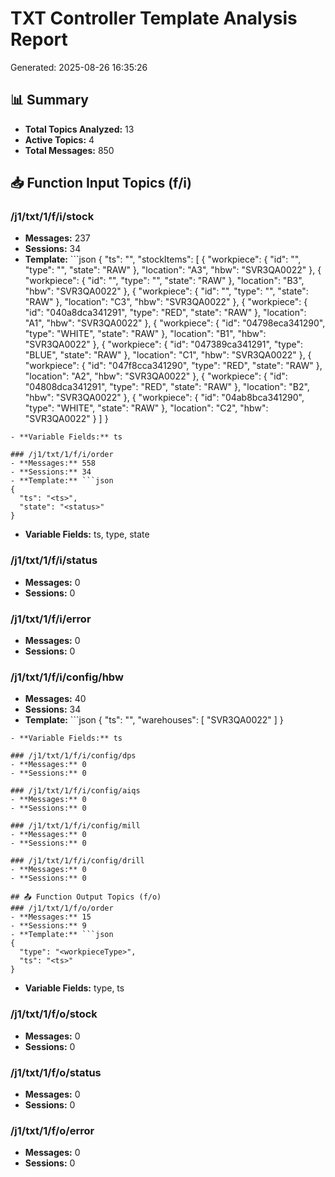 # TXT Controller Template Analysis Report
Generated: 2025-08-26 16:35:26

## 📊 Summary
- **Total Topics Analyzed:** 13
- **Active Topics:** 4
- **Total Messages:** 850

## 📥 Function Input Topics (f/i)
### /j1/txt/1/f/i/stock
- **Messages:** 237
- **Sessions:** 34
- **Template:** ```json
{
  "ts": "<ts>",
  "stockItems": [
    {
      "workpiece": {
        "id": "",
        "type": "",
        "state": "RAW"
      },
      "location": "A3",
      "hbw": "SVR3QA0022"
    },
    {
      "workpiece": {
        "id": "",
        "type": "",
        "state": "RAW"
      },
      "location": "B3",
      "hbw": "SVR3QA0022"
    },
    {
      "workpiece": {
        "id": "",
        "type": "",
        "state": "RAW"
      },
      "location": "C3",
      "hbw": "SVR3QA0022"
    },
    {
      "workpiece": {
        "id": "040a8dca341291",
        "type": "RED",
        "state": "RAW"
      },
      "location": "A1",
      "hbw": "SVR3QA0022"
    },
    {
      "workpiece": {
        "id": "04798eca341290",
        "type": "WHITE",
        "state": "RAW"
      },
      "location": "B1",
      "hbw": "SVR3QA0022"
    },
    {
      "workpiece": {
        "id": "047389ca341291",
        "type": "BLUE",
        "state": "RAW"
      },
      "location": "C1",
      "hbw": "SVR3QA0022"
    },
    {
      "workpiece": {
        "id": "047f8cca341290",
        "type": "RED",
        "state": "RAW"
      },
      "location": "A2",
      "hbw": "SVR3QA0022"
    },
    {
      "workpiece": {
        "id": "04808dca341291",
        "type": "RED",
        "state": "RAW"
      },
      "location": "B2",
      "hbw": "SVR3QA0022"
    },
    {
      "workpiece": {
        "id": "04ab8bca341290",
        "type": "WHITE",
        "state": "RAW"
      },
      "location": "C2",
      "hbw": "SVR3QA0022"
    }
  ]
}
```
- **Variable Fields:** ts

### /j1/txt/1/f/i/order
- **Messages:** 558
- **Sessions:** 34
- **Template:** ```json
{
  "ts": "<ts>",
  "state": "<status>"
}
```
- **Variable Fields:** ts, type, state

### /j1/txt/1/f/i/status
- **Messages:** 0
- **Sessions:** 0

### /j1/txt/1/f/i/error
- **Messages:** 0
- **Sessions:** 0

### /j1/txt/1/f/i/config/hbw
- **Messages:** 40
- **Sessions:** 34
- **Template:** ```json
{
  "ts": "<ts>",
  "warehouses": [
    "SVR3QA0022"
  ]
}
```
- **Variable Fields:** ts

### /j1/txt/1/f/i/config/dps
- **Messages:** 0
- **Sessions:** 0

### /j1/txt/1/f/i/config/aiqs
- **Messages:** 0
- **Sessions:** 0

### /j1/txt/1/f/i/config/mill
- **Messages:** 0
- **Sessions:** 0

### /j1/txt/1/f/i/config/drill
- **Messages:** 0
- **Sessions:** 0

## 📤 Function Output Topics (f/o)
### /j1/txt/1/f/o/order
- **Messages:** 15
- **Sessions:** 9
- **Template:** ```json
{
  "type": "<workpieceType>",
  "ts": "<ts>"
}
```
- **Variable Fields:** type, ts

### /j1/txt/1/f/o/stock
- **Messages:** 0
- **Sessions:** 0

### /j1/txt/1/f/o/status
- **Messages:** 0
- **Sessions:** 0

### /j1/txt/1/f/o/error
- **Messages:** 0
- **Sessions:** 0
